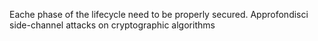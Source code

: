 Eache phase of the lifecycle need to be properly secured.
Approfondisci side-channel attacks on cryptographic algorithms